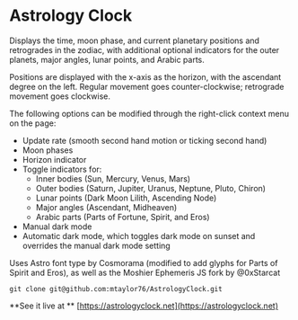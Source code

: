 # Astrology Clock

Displays the time, moon phase, and current planetary positions and retrogrades in the zodiac, with additional optional indicators for the outer planets, major angles, lunar points, and Arabic parts.

Positions are displayed with the x-axis as the horizon, with the ascendant degree on the left. Regular movement goes counter-clockwise; retrograde movement goes clockwise.

The following options can be modified through the right-click context menu on the page:

* Update rate (smooth second hand motion or ticking second hand)
* Moon phases
* Horizon indicator
* Toggle indicators for:
    * Inner bodies (Sun, Mercury, Venus, Mars)
    * Outer bodies (Saturn, Jupiter, Uranus, Neptune, Pluto, Chiron)
    * Lunar points (Dark Moon Lilith, Ascending Node)
    * Major angles (Ascendant, Midheaven)
    * Arabic parts (Parts of Fortune, Spirit, and Eros)
* Manual dark mode
* Automatic dark mode, which toggles dark mode on sunset and overrides the manual dark mode setting

Uses Astro font type by Cosmorama (modified to add glyphs for Parts of Spirit and Eros), as well as the Moshier Ephemeris JS fork by @0xStarcat

    git clone git@github.com:mtaylor76/AstrologyClock.git

**See it live at ** [https://astrologyclock.net](https://astrologyclock.net)
